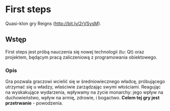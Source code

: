 # First steps
Quasi-klon gry Reigns (http://bit.ly/2rVSysM).

## Wstęp
First steps jest próbą nauczenia się nowej technologii (tu: Qt) oraz projektem, będącym pracą zaliczeniową z programowania obiektowego.

### Opis
Gra pozwala graczowi wcielić się w średniowiecznego władcę, próbującego utrzymać się u władzy, właściwie zarządzając swymi włościami.
Reagując na wyskakujące wydarzenia, wpływamy na życie monarchy: jego wpływ na duchowieństwo, wpływ na armię, zdrowie, i bogactwo.
**Celem tej gry jest przetrwanie** - powodzenia.
